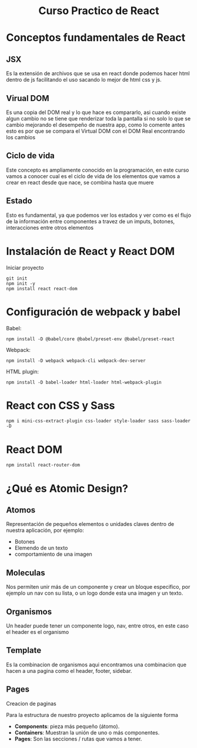 <div align="center">
  <h1>Curso Practico de React</h1>
</div>

# Conceptos fundamentales de React
## JSX
Es la extensión de archivos que se usa en react donde podemos hacer html dentro de js facilitando el uso sacando lo mejor de html css y js.

## Virual DOM
Es una copia del DOM real y lo que hace es compararlo, asi cuando existe algun cambio no se tiene que renderizar toda la pantalla si no solo lo que se cambio mejorando el desempeño de nuestra app, como lo comente antes esto es por que se compara el Virtual DOM con el DOM Real encontrando los cambios

## Ciclo de vida
Este concepto es ampliamente conocido en la programación, en este curso vamos a conocer cual es el ciclo de vida de los elementos que vamos a crear en react desde que nace, se combina hasta que muere

## Estado
Esto es fundamental, ya que podemos ver los estados y ver como es el flujo de la información entre componentes a travez de un imputs, botones, interacciones entre otros elementos

# Instalación de React y React DOM
Iniciar proyecto
```
git init
npm init -y
npm install react react-dom
```
# Configuración de webpack y babel
Babel:
```
npm install -D @babel/core @babel/preset-env @babel/preset-react 
```
Webpack:
```
npm install -D webpack webpack-cli webpack-dev-server 
```
HTML plugin:
```
npm install -D babel-loader html-loader html-webpack-plugin
```
# React con CSS y Sass

```
npm i mini-css-extract-plugin css-loader style-loader sass sass-loader -D
```
# React DOM
```
npm install react-router-dom
```
# ¿Qué es Atomic Design?

## Atomos
Representación de pequeños elementos o unidades claves dentro de nuestra aplicación, por ejemplo:
- Botones
- Elemendo de un texto
- comportamiento de una imagen
## Moleculas
Nos permiten unir más de un componente y crear un bloque especifico, por ejemplo un nav con su lista, o un logo donde esta una imagen y un texto.

## Organismos
Un header puede tener un componente logo, nav, entre otros, en este caso el header es el organismo

## Template
Es la combinacion de organismos aqui encontramos una combinacion que hacen a una pagina como el header, footer, sidebar.

## Pages
Creacion de paginas

Para la estructura de nuestro proyecto aplicamos de la siguiente forma

- **Components**: pieza más pequeño (átomo).
- **Containers**: Muestran la unión de uno o más componentes.
- **Pages**: Son las secciones / rutas que vamos a tener.